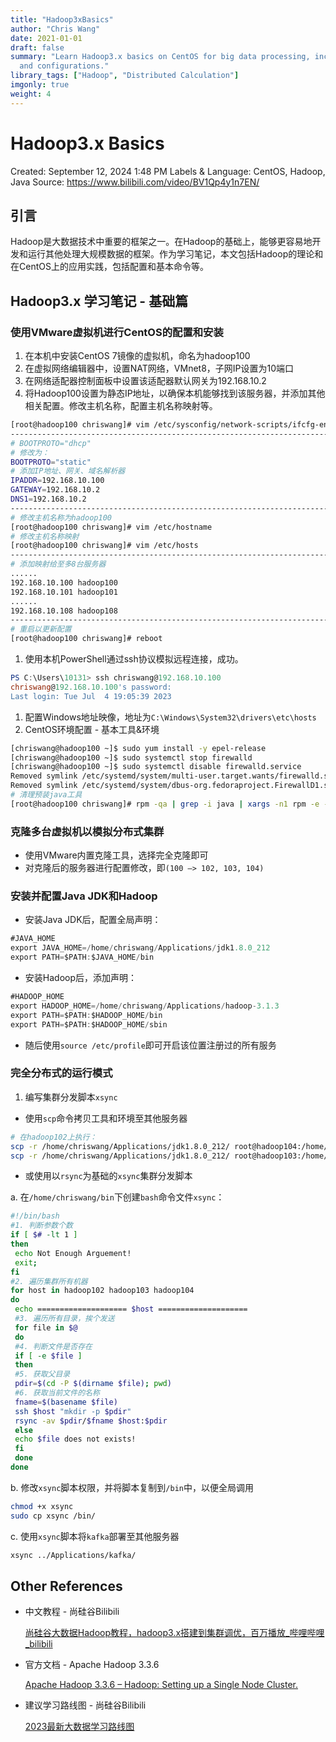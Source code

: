 ```yaml
---
title: "Hadoop3xBasics"
author: "Chris Wang"
date: 2021-01-01
draft: false
summary: "Learn Hadoop3.x basics on CentOS for big data processing, including setup
  and configurations."
library_tags: ["Hadoop", "Distributed Calculation"]
imgonly: true
weight: 4
---
```

# Hadoop3.x Basics

Created: September 12, 2024 1:48 PM
Labels & Language: CentOS, Hadoop, Java
Source: https://www.bilibili.com/video/BV1Qp4y1n7EN/

## 引言

Hadoop是大数据技术中重要的框架之一。在Hadoop的基础上，能够更容易地开发和运行其他处理大规模数据的框架。作为学习笔记，本文包括Hadoop的理论和在CentOS上的应用实践，包括配置和基本命令等。

## Hadoop3.x 学习笔记 - 基础篇

### 使用VMware虚拟机进行CentOS的配置和安装

1. 在本机中安装CentOS 7镜像的虚拟机，命名为hadoop100
2. 在虚拟网络编辑器中，设置NAT网络，VMnet8，子网IP设置为10端口
3. 在网络适配器控制面板中设置该适配器默认网关为192.168.10.2
4. 将Hadoop100设置为静态IP地址，以确保本机能够找到该服务器，并添加其他相关配置。修改主机名称，配置主机名称映射等。

```bash
[root@hadoop100 chriswang]# vim /etc/sysconfig/network-scripts/ifcfg-ens33
--------------------------------------------------------------------------
# BOOTPROTO="dhcp"
# 修改为：
BOOTPROTO="static"
# 添加IP地址、网关、域名解析器
IPADDR=192.168.10.100
GATEWAY=192.168.10.2
DNS1=192.168.10.2
--------------------------------------------------------------------------
# 修改主机名称为hadoop100
[root@hadoop100 chriswang]# vim /etc/hostname
# 修改主机名称映射
[root@hadoop100 chriswang]# vim /etc/hosts
--------------------------------------------------------------------------
# 添加映射给至多8台服务器
......
192.168.10.100 hadoop100
192.168.10.101 hadoop101
......
192.168.10.108 hadoop108
--------------------------------------------------------------------------
# 重启以更新配置
[root@hadoop100 chriswang]# reboot
```

1. 使用本机PowerShell通过ssh协议模拟远程连接，成功。

```powershell
PS C:\Users\10131> ssh chriswang@192.168.10.100
chriswang@192.168.10.100's password:
Last login: Tue Jul  4 19:05:39 2023
```

1. 配置Windows地址映像，地址为`C:\Windows\System32\drivers\etc\hosts`
2. CentOS环境配置 - 基本工具&环境

```bash
[chriswang@hadoop100 ~]$ sudo yum install -y epel-release
[chriswang@hadoop100 ~]$ sudo systemctl stop firewalld
[chriswang@hadoop100 ~]$ sudo systemctl disable firewalld.service
Removed symlink /etc/systemd/system/multi-user.target.wants/firewalld.service.
Removed symlink /etc/systemd/system/dbus-org.fedoraproject.FirewallD1.service.
# 清理预装java工具
[root@hadoop100 chriswang]# rpm -qa | grep -i java | xargs -n1 rpm -e --nodeps
```

### 克隆多台虚拟机以模拟分布式集群

- 使用VMware内置克隆工具，选择完全克隆即可
- 对克隆后的服务器进行配置修改，即`(100 —> 102, 103, 104)`

### 安装并配置Java JDK和Hadoop

- 安装Java JDK后，配置全局声明：

```java
#JAVA_HOME
export JAVA_HOME=/home/chriswang/Applications/jdk1.8.0_212
export PATH=$PATH:$JAVA_HOME/bin
```

- 安装Hadoop后，添加声明：

```java
#HADOOP_HOME
export HADOOP_HOME=/home/chriswang/Applications/hadoop-3.1.3
export PATH=$PATH:$HADOOP_HOME/bin
export PATH=$PATH:$HADOOP_HOME/sbin
```

- 随后使用`source /etc/profile`即可开启该位置注册过的所有服务

### 完全分布式的运行模式

1. 编写集群分发脚本`xsync`
- 使用`scp`命令拷贝工具和环境至其他服务器

```bash
# 在hadoop102上执行：
scp -r /home/chriswang/Applications/jdk1.8.0_212/ root@hadoop104:/home/chriswang/Applications
scp -r /home/chriswang/Applications/jdk1.8.0_212/ root@hadoop103:/home/chriswang/Applications
```

- 或使用以`rsync`为基础的`xsync`集群分发脚本

a. 在`/home/chriswang/bin`下创建`bash`命令文件`xsync`：

```bash
#!/bin/bash
#1. 判断参数个数
if [ $# -lt 1 ]
then
 echo Not Enough Arguement!
 exit;
fi
#2. 遍历集群所有机器
for host in hadoop102 hadoop103 hadoop104
do
 echo ==================== $host ====================
 #3. 遍历所有目录，挨个发送
 for file in $@
 do
 #4. 判断文件是否存在
 if [ -e $file ]
 then
 #5. 获取父目录
 pdir=$(cd -P $(dirname $file); pwd)
 #6. 获取当前文件的名称
 fname=$(basename $file)
 ssh $host "mkdir -p $pdir"
 rsync -av $pdir/$fname $host:$pdir
 else
 echo $file does not exists!
 fi
 done
done
```

b. 修改`xsync`脚本权限，并将脚本复制到`/bin`中，以便全局调用

```bash
chmod +x xsync
sudo cp xsync /bin/
```

c. 使用`xsync`脚本将`kafka`部署至其他服务器

```bash
xsync ../Applications/kafka/
```

## Other References

- 中文教程 - 尚硅谷Bilibili
    
    [尚硅谷大数据Hadoop教程，hadoop3.x搭建到集群调优，百万播放_哔哩哔哩_bilibili](https://www.bilibili.com/video/BV1Qp4y1n7EN/)
    
- 官方文档 - Apache Hadoop 3.3.6
    
    [Apache Hadoop 3.3.6 – Hadoop: Setting up a Single Node Cluster.](https://hadoop.apache.org/docs/stable/hadoop-project-dist/hadoop-common/SingleCluster.html)
    
- 建议学习路线图 - 尚硅谷Bilibili
    
    [2023最新大数据学习路线图](https://www.bilibili.com/read/cv5213600)